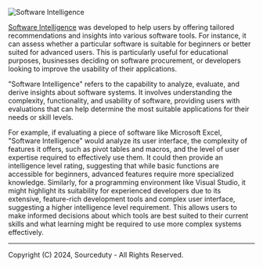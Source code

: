 ![Software Intelligence](https://github.com/sourceduty/Software_Intelligence/assets/123030236/8f6306d3-5df3-4762-861a-dfac49c5248f)

[Software Intelligence](https://chat.openai.com/g/g-46TRn9JOj-software-intelligence) was developed to help users by offering tailored recommendations and insights into various software tools. For instance, it can assess whether a particular software is suitable for beginners or better suited for advanced users. This is particularly useful for educational purposes, businesses deciding on software procurement, or developers looking to improve the usability of their applications.

"Software Intelligence" refers to the capability to analyze, evaluate, and derive insights about software systems. It involves understanding the complexity, functionality, and usability of software, providing users with evaluations that can help determine the most suitable applications for their needs or skill levels.

For example, if evaluating a piece of software like Microsoft Excel, "Software Intelligence" would analyze its user interface, the complexity of features it offers, such as pivot tables and macros, and the level of user expertise required to effectively use them. It could then provide an intelligence level rating, suggesting that while basic functions are accessible for beginners, advanced features require more specialized knowledge. Similarly, for a programming environment like Visual Studio, it might highlight its suitability for experienced developers due to its extensive, feature-rich development tools and complex user interface, suggesting a higher intelligence level requirement. This allows users to make informed decisions about which tools are best suited to their current skills and what learning might be required to use more complex systems effectively.

***
Copyright (C) 2024, Sourceduty - All Rights Reserved.
